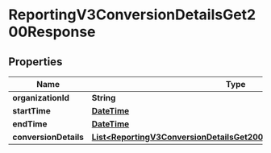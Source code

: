 
# ReportingV3ConversionDetailsGet200Response

## Properties
Name | Type | Description | Notes
------------ | ------------- | ------------- | -------------
**organizationId** | **String** | Merchant Id |  [optional]
**startTime** | [**DateTime**](DateTime.md) |  |  [optional]
**endTime** | [**DateTime**](DateTime.md) |  |  [optional]
**conversionDetails** | [**List&lt;ReportingV3ConversionDetailsGet200ResponseConversionDetails&gt;**](ReportingV3ConversionDetailsGet200ResponseConversionDetails.md) |  |  [optional]



